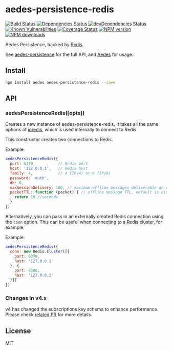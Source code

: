# aedes-persistence-redis

[![Build Status](https://travis-ci.org/mcollina/aedes-persistence-redis.svg?branch=master)](https://travis-ci.org/mcollina/aedes-persistence-redis)
[![Dependencies Status](https://david-dm.org/mcollina/aedes-persistence-redis/status.svg)](https://david-dm.org/mcollina/aedes-persistence-redis)
[![devDependencies Status](https://david-dm.org/mcollina/aedes-persistence-redis/dev-status.svg)](https://david-dm.org/mcollina/aedes-persistence-redis?type=dev)
\
[![Known Vulnerabilities](https://snyk.io/test/github/mcollina/aedes-persistence-redis/badge.svg)](https://snyk.io/test/github/mcollina/aedes-persistence-redis)
[![Coverage Status](https://coveralls.io/repos/mcollina/aedes-persistence-redis/badge.svg?branch=master&service=github)](https://coveralls.io/github/mcollina/aedes-persistence-redis?branch=master)
[![NPM version](https://img.shields.io/npm/v/aedes-persistence-redis.svg?style=flat)](https://npm.im/aedes-persistence-redis)
[![NPM downloads](https://img.shields.io/npm/dm/aedes-persistence-redis.svg?style=flat)](https://npm.im/aedes-persistence-redis)

Aedes Persistence, backed by [Redis][redis].

See [aedes-persistence][aedes-persistence] for the full API, and [Aedes][aedes] for usage.

## Install

```sh
npm install aedes aedes-persistence-redis --save
```

## API

### aedesPersistenceRedis([opts])

Creates a new instance of aedes-persistence-redis.
It takes all the same options of [ioredis](https://npm.im/ioredis),
which is used internally to connect to Redis.

This constructor creates two connections to Redis.

Example:

```js
aedesPersistenceRedis({
  port: 6379,          // Redis port
  host: '127.0.0.1',   // Redis host
  family: 4,           // 4 (IPv4) or 6 (IPv6)
  password: 'auth',
  db: 0,
  maxSessionDelivery: 100, // maximum offline messages deliverable on client CONNECT, default is 1000
  packetTTL: function (packet) { // offline message TTL, default is disabled
    return 10 //seconds
  }
})
```

Alternatively, you can pass in an externally created Redis connection using the
`conn` option. This can be useful when connecting to a Redis cluster, for example.

Example:

```js
aedesPersistenceRedis({
  conn: new Redis.Cluster([{
    port: 6379,
    host: '127.0.0.1'
  }, {
    port: 6380,
    host: '127.0.0.1'
  }])
})
```

### Changes in v4.x

v4 has changed the subscriptions key schema to enhance performance. Please check [related PR](https://github.com/mcollina/aedes-persistence-redis/pull/31) for more details.

## License

MIT

[aedes]: https://npm.im/aedes
[aedes-persistence]: https://npm.im/aedes-persistence
[redis]: https://redis.io
